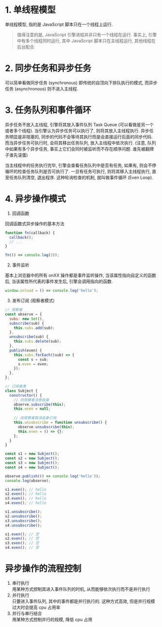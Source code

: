 # 1. 单线程模型

单线程模型, 指的是 JavaScript 脚本只在一个线程上运行.

> 值得注意的是, JavaScript 引擎进程并非只有一个线程在运行. 事实上, 引擎中有多个线程同时运行, 其中 JavaScript 脚本只在主线程运行, 其他线程在后台配合.

# 2. 同步任务和异步任务

可以简单看做同步任务 (synchronous) 即传统的自顶向下排队执行的模式, 而异步任务 (asynchronous) 则不进入主线程.

# 3. 任务队列和事件循环

异步任务不放入主线程, 引擎将其放入事件队列 Task Queue (可以看做是另一个或者多个线程). 当引擎认为异步任务可以执行了, 则将其放入主线程执行. 异步任务明显是非阻塞的, 同步的代码不会等待其执行而是会直接运行后面的同步代码. 而当异步任务可执行时, 会将其移出任务队列, 放入主线程中依次执行. (注意, 队列中如果有多个异步任务, 事实上它们会同时被监听而不存在顺序问题. 谁先被翻牌子谁先滚蛋)

当主线程中的任务执行完毕, 引擎会查看任务队列中是否有任务, 如果有, 则会不停循环的检查任务队列是否可执行了. 一旦有任务可执行, 则将其移入主线程执行, 直至任务队列清空, 退出程序. 这种轮询检查的机制, 就叫做事件循环 (Even Loop).

# 4. 异步操作模式

1. 回调函数

回调函数式异步操作的基本方法

```javascript
function fn(callback) {
  callback();
  // ...
}

fn(() => console.log(2));
```

2. 事件监听

基本上浏览器中的所有 onXX 操作都是事件监听操作, 当该属性指向自定义的函数后, 当该属性所代表的事件发生后, 引擎会调用指向的函数.

```javascript
window.onload = () => console.log('hello');
```

3. 发布订阅 (观察者模式)

```javascript
// 观察者
const observe = {
  subs: new Set(),
  subscribe(sub) {
    this.subs.add(sub);
  },
  unsubscribe(sub) {
    this.subs.delete(sub);
  },
  publish(even) {
    this.subs.forEach((sub) => {
      const s = sub;
      s.even = even;
    });
  },
};

// 订阅者类
class Subject {
  constructor() {
    // 向观察者注册自身
    observe.subscribe(this);
    this.even = null;
    
    // 向观察者取消自身订阅
    this.unsubscribe = function unsubscribe() {
      observe.unsubscribe(this);
      this.even = () => {};
    };
  }
}

const s1 = new Subject();
const s2 = new Subject();
const s3 = new Subject();
const s4 = new Subject();

observe.publish(() => console.log('hello'));
console.log(observe);

s1.even(); // hello
s2.even(); // hello
s3.even(); // hello
s4.even(); // hello

s1.unsubscribe();
s2.unsubscribe();
s3.unsubscribe();
s4.unsubscribe();

s1.even(); // 空
s2.even(); // 空
s3.even(); // 空
s4.even(); // 空
```

# 异步操作的流程控制

1. 串行执行  
   用某种方式控制其进入事件队列的时机, 从而能够依次执行而不是并行执行
2. 并行执行  
   只要进入事件队列, 其中的事件都是并行执行的. 这种方式高效, 但是并行规模过大时会提高 cpu 占用率
3. 并行与串行结合  
   用某种方式控制并行的规模, 降低 cpu 占用
